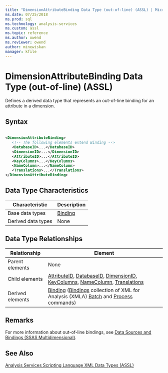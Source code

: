 ```yaml
---
title: "DimensionAttributeBinding Data Type (out-of-line) (ASSL) | Microsoft Docs"
ms.date: 07/25/2018
ms.prod: sql
ms.technology: analysis-services
ms.custom: assl
ms.topic: reference
ms.author: owend
ms.reviewer: owend
author: minewiskan
manager: kfile
---
```

# DimensionAttributeBinding Data Type (out-of-line) (ASSL)

  Defines a derived data type that represents an out-of-line binding for an attribute in a dimension.  
  
## Syntax  
  
```xml  
  
<DimensionAttributeBinding>  
   <!-- The following elements extend Binding -->  
   <DatabaseID>...</DatabaseID>  
   <DimensionID>...</DimensionID>  
   <AttributeID>...</AttributeID>  
   <KeyColumns>...</KeyColumns>  
   <NameColumn>...</NameColumn>  
   <Translations>...</Translations>  
</DimensionAttributeBinding>  
```  
  
## Data Type Characteristics  
  
|Characteristic|Description|  
|--------------------|-----------------|  
|Base data types|[Binding](binding-data-type-assl.md)|  
|Derived data types|None|  
  
## Data Type Relationships  
  
|Relationship|Element|  
|------------------|-------------|  
|Parent elements|None|  
|Child elements|[AttributeID](../properties/attributeid-element-assl.md), [DatabaseID](../../../analysis-services/xmla/xml-elements-../properties/databaseid-element-xmla.md), [DimensionID](../properties/dimensionid-element-assl.md), [KeyColumns](../collections/keycolumns-element-assl.md), [NameColumn](../objects/namecolumn-element-assl.md), [Translations](../collections/translations-element-assl.md)|  
|Derived elements|[Binding](../../../analysis-services/xmla/xml-elements-../properties/binding-element-xmla.md) ([Bindings](../collections/attributes-element-assl.md) collection of XML for Analysis (XMLA) [Batch](../../../analysis-services/xmla/xml-elements-commands/batch-element-xmla.md) and [Process](../../../analysis-services/xmla/xml-elements-commands/process-element-xmla.md) commands)|  
  
## Remarks  
 For more information about out-of-line bindings, see [Data Sources and Bindings &#40;SSAS Multidimensional&#41;](../../../analysis-services/multidimensional-models/data-sources-and-bindings-ssas-multidimensional.md).  
  
## See Also  
 [Analysis Services Scripting Language XML Data Types &#40;ASSL&#41;](analysis-services-scripting-language-xml-data-types-assl.md)  
  
  

